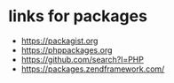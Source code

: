 # links for packages

* https://packagist.org
* https://phppackages.org
* https://github.com/search?l=PHP
* https://packages.zendframework.com/
